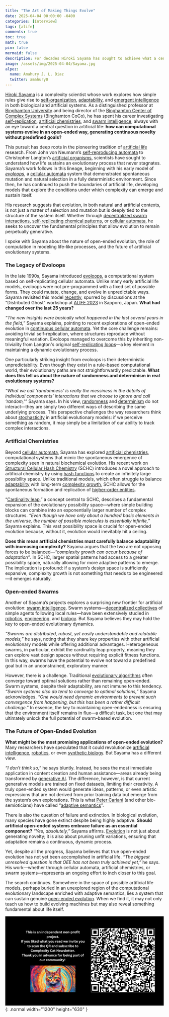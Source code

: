 ```yaml
---
title: "The Art of Making Things Evolve"
date: 2025-04-04 00:00:00 -0400
categories: [Interview]
tags: [alife]
comments: true
toc: true 
math: true
pin: false
mermaid: false
description: For decades Hiroki Sayama has sought to achieve what a century ago would have been mere science fiction—creating life on our computers.
image: /assets/img/2025-04-04/Sayama.jpg
alpez:
  name: Amahury J. L. Diaz
  twitter: amahury0
---
```

[Hiroki Sayama](https://cssociety.org/member/b3c6424e-7219-4389-945d-a0338496003b) is a complexity scientist whose work explores how simple rules give rise to [self-organization](https://en.wikipedia.org/wiki/Self-organization), [adaptability](https://en.wikipedia.org/wiki/Adaptability), and [emergent intelligence](https://en.wikipedia.org/wiki/Emergence) in both biological and artificial systems. As a distinguished professor at [Binghamton University](https://www.binghamton.edu/) and being director of the [Binghamton Center of Complex Systems](https://coco.binghamton.edu/) (Binghamton CoCo), he has spent his career investigating [self-replication](https://en.wikipedia.org/wiki/Self-replication), [artificial chemistries](https://en.wikipedia.org/wiki/Artificial_chemistry), and [swarm intelligence](https://en.wikipedia.org/wiki/Swarm_intelligence), always with an eye toward a central question in artificial life: **how can computational systems evolve in an open-ended way, generating continuous novelty without predefined goals?**

This pursuit has deep roots in the pioneering tradition of [artificial life](https://en.wikipedia.org/wiki/Artificial_life) research. From John von Neumann’s [self-reproducing automata](https://en.wikipedia.org/wiki/Von_Neumann_universal_constructor) to Christopher Langton’s [artificial organisms](https://en.wikipedia.org/wiki/Langton%27s_ant), scientists have sought to understand how life sustains an evolutionary process that never stagnates. Sayama’s work follows in this lineage, beginning with his early model of [_evoloops_](https://citeseerx.ist.psu.edu/document?repid=rep1&type=pdf&doi=9662d07e5550cd82268dedee87d21c5f431865a8), a [cellular automata](https://en.wikipedia.org/wiki/Cellular_automaton) system that demonstrated spontaneous mutation and natural selection in a fully deterministic environment. Since then, he has continued to push the boundaries of artificial life, developing models that explore the conditions under which complexity can emerge and sustain itself.

His research suggests that evolution, in both natural and artificial contexts, is not just a matter of selection and mutation but is deeply tied to the structure of the system itself. Whether through [decentralized swarm interactions](https://royalsocietypublishing.org/doi/full/10.1098/rsta.2024.0143), [self-replicating chemical patterns](https://arxiv.org/abs/2412.12790), or [cellular automata](https://direct.mit.edu/artl/article/31/1/81/124368/Self-Reproduction-and-Evolution-in-Cellular), he seeks to uncover the fundamental principles that allow evolution to remain perpetually generative.

I spoke with Sayama about the nature of open-ended evolution, the role of computation in modeling life-like processes, and the future of artificial evolutionary systems. 

### The Legacy of Evoloops
In the late 1990s, Sayama introduced [evoloops](https://citeseerx.ist.psu.edu/document?repid=rep1&type=pdf&doi=9662d07e5550cd82268dedee87d21c5f431865a8), a computational system based on self-replicating cellular automata. Unlike many early artificial life models, evoloops were not pre-programmed with a fixed set of possible forms. They could mutate, change, and evolve in unpredictable ways. Sayama revisited this model [recently](https://direct.mit.edu/artl/article/31/1/81/124368/Self-Reproduction-and-Evolution-in-Cellular), spurred by discussions at the "Distributed Ghost" workshop at [ALIFE 2023](https://2023.alife.org/) in Sapporo, Japan. **What had changed over the last 25 years?**

_“The new insights were basically what happened in the last several years in the field,”_ Sayama explains, pointing to recent explorations of open-ended evolution in [continuous cellular automata](https://hegl.mathi.uni-heidelberg.de/continuous-cellular-automata/). Yet the core challenge remains: avoiding trivial self-replication, where structures reproduce without meaningful variation. Evoloops managed to overcome this by inheriting non-triviality from Langton's original [self-replicating loops](https://en.wikipedia.org/wiki/Langton%27s_loops)—a key element in maintaining a dynamic evolutionary process.

One particularly striking insight from evoloops is their deterministic unpredictability. Even though they exist in a rule-based computational world, their evolutionary paths are not straightforwardly predictable. **What does this tell us about the nature of randomness and determinism in real evolutionary systems?**

_“What we call ‘randomness’ is really the messiness in the details of individual components’ interactions that we choose to ignore and call ‘random,’”_ Sayama says. In his view, [randomness](https://en.wikipedia.org/wiki/Randomness) and [determinism](https://en.wikipedia.org/wiki/Determinism) do not interact—they are simply two different ways of describing the same underlying process. This perspective challenges the way researchers think about [stochasticity](https://en.wikipedia.org/wiki/Stochastic) in artificial evolutionary models: if we perceive something as random, it may simply be a limitation of our ability to track complex interactions.

### Artificial Chemistries 
Beyond [cellular automata](https://en.wikipedia.org/wiki/Cellular_automaton), Sayama has explored [artificial chemistries](https://en.wikipedia.org/wiki/Artificial_chemistry), computational systems that mimic the spontaneous emergence of complexity seen in natural biochemical evolution. His recent work on [Structural Cellular Hash Chemistry](https://arxiv.org/abs/2412.12790) (SCHC) introduces a novel approach to artificial chemistry by using [hash functions](https://en.wikipedia.org/wiki/Hash_function) to create an infinitely large possibility space. Unlike traditional models, which often struggle to balance [adaptability](https://en.wikipedia.org/wiki/Adaptability) with long-term [complexity growth](https://en.wikipedia.org/wiki/Complexity), SCHC allows for the spontaneous formation and replication of [higher-order entities](https://www.youtube.com/watch?v=3Bx4w_jNr50).

“[Cardinality leap](https://pubmed.ncbi.nlm.nih.gov/31150289/),” a concept central to SCHC, describes a fundamental expansion of the evolutionary possibility space—where simple building blocks can combine into an exponentially larger number of complex structures. _“Even though we have only about a hundred basic elements in the universe, the number of possible molecules is essentially infinite,”_ Sayama explains. This vast possibility space is crucial for open-ended evolution because, without it, evolution would inevitably hit a ceiling.

**Does this mean artificial chemistries must carefully balance adaptability with increasing complexity?** Sayama argues that the two are not opposing forces to be balanced—_“complexity growth can occur because of adaptation”_. In SCHC, larger spatial patterns had access to a greater possibility space, naturally allowing for more adaptive patterns to emerge. The implication is profound: if a system’s design space is sufficiently expansive, complexity growth is not something that needs to be engineered—it emerges naturally.

### Open-ended Swarms
Another of Sayama’s projects explores a surprising new frontier for artificial evolution: [swarm intelligence](https://en.wikipedia.org/wiki/Swarm_intelligence). Swarm systems—[decentralized collectives](https://en.wikipedia.org/wiki/Collective_behavior) of simple agents following local rules—have been extensively studied in [robotics](https://link.springer.com/chapter/10.1007/978-3-662-43505-2_71), [engineering](https://www.science.org/doi/abs/10.1126/science.1245842), and [biology](https://journals.plos.org/plosbiology/article?id=10.1371/journal.pbio.1001805). But Sayama believes they may hold the key to open-ended evolutionary dynamics.

_“Swarms are distributed, robust, yet easily understandable and relatable models,”_ he says, noting that they share key properties with other artificial evolutionary models while offering additional advantages. Heterogeneous swarms, in particular, exhibit the cardinality leap property, meaning they can explore vast design spaces without requiring explicit fitness functions. In this way, swarms have the potential to evolve not toward a predefined goal but in an unconstrained, exploratory manner.

However, there is a challenge. Traditional [evolutionary algorithms](https://en.wikipedia.org/wiki/Evolutionary_algorithm) often converge toward optimal solutions rather than remaining open-ended. Swarm systems, despite their adaptability, are not immune to this tendency. _“Swarm systems also do tend to converge to optimal solutions,”_ Sayama acknowledges. _“One would need dynamic environments to prevent such convergence from happening, but this has been a rather difficult challenge.”_ In essence, the key to maintaining open-endedness is ensuring that the environment itself remains in flux—a difficult task, but one that may ultimately unlock the full potential of swarm-based evolution.

### The Future of Open-Ended Evolution
**What might be the most promising applications of open-ended evolution?** Many researchers have speculated that it could revolutionize [artificial intelligence](https://en.wikipedia.org/wiki/Artificial_intelligence), [robotics](https://en.wikipedia.org/wiki/Robotics), or even [synthetic biology](https://en.wikipedia.org/wiki/Synthetic_biology). But Sayama has a different view.

_“I don’t think so,”_ he says bluntly. Instead, he sees the most immediate application in content creation and human assistance—areas already being transformed by [generative AI](https://en.wikipedia.org/wiki/Generative_artificial_intelligence). The difference, however, is that current generative models are trained on fixed datasets, limiting their creativity. A truly open-ended system would generate ideas, patterns, or even artistic expressions that are not derived from prior training data but emerge from the system’s own explorations. This is what [Peter Cariani](https://college.berklee.edu/people/peter-cariani) (and other bio-semioticians) have called “[adaptive semantics](https://petercariani.com/Cybernetics_files/CarianiPhDIntegrated1989.pdf)”.

There is also the question of failure and extinction. In biological evolution, many species have gone extinct despite being highly adaptive. **Should artificial open-ended systems embrace failure as an essential component?** _“Yes, absolutely,”_ Sayama affirms. [Evolution](https://en.wikipedia.org/wiki/Evolution) is not just about generating novelty; it is also about pruning unfit variations, ensuring that adaptation remains a continuous, dynamic process.

Yet, despite all the progress, Sayama believes that true open-ended evolution has not yet been accomplished in artificial life. _“The biggest unresolved question is that OEE has not been truly achieved yet,”_ he says. His work—whether through cellular automata, artificial chemistries, or swarm systems—represents an ongoing effort to inch closer to this goal.

The search continues. Somewhere in the space of possible artificial life models, perhaps buried in an unexplored region of the computational evolutionary landscape enriched with adaptive semantics, lies a system that can sustain genuine [open-ended evolution](https://alife.org/encyclopedia/introduction/open-ended-evolution/). When we find it, it may not only teach us how to build evolving machines but may also reveal something fundamental about life itself.

![Desktop View](/assets/img/fix/complexity-cat-newsletter.png){: .normal width="1200" height="630" }
